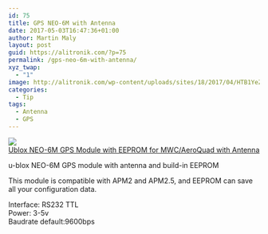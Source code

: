 ```yaml
---
id: 75
title: GPS NEO-6M with Antenna
date: 2017-05-03T16:47:36+01:00
author: Martin Maly
layout: post
guid: https://alitronik.com/?p=75
permalink: /gps-neo-6m-with-antenna/
xyz_twap:
  - "1"
image: http://alitronik.com/wp-content/uploads/sites/18/2017/04/HTB1YeZ1PVXXXXbCaFXXq6xXFXXXX.jpg
categories:
  - Tip
tags:
  - Antenna
  - GPS
---
```

<a href="http://s.click.aliexpress.com/e/N7yfMZZ" target="_parent"><img src="//ae01.alicdn.com/kf/HTB1koAqQpXXXXcfXVXXq6xXFXXXK/Free-shipping-1PCS-GY-font-b-NEO6MV2-b-font-new-NEO-6M-GPS-Module-font-b.jpg_220x220.jpg" /><span style="display: block;">Ublox NEO-6M GPS Module with EEPROM for MWC/AeroQuad with Antenna</span></a>

u-blox NEO-6M GPS module with antenna and build-in EEPROM

This module is compatible with APM2 and APM2.5, and EEPROM can save all your configuration data.

Interface: RS232 TTL  
Power: 3-5v  
Baudrate default:9600bps